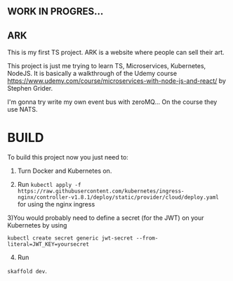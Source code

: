 ## WORK IN PROGRES...

## ARK

This is my first TS project. ARK is a website where people can sell their art. 

This project is just me trying to learn TS, Microservices, Kubernetes, NodeJS. It is basically a walkthrough of the Udemy course https://www.udemy.com/course/microservices-with-node-js-and-react/ by Stephen Grider.

I'm gonna try write my own event bus with zeroMQ... On the course they use NATS.

# BUILD

To build this project now you just need to:

1) Turn Docker and Kubernetes on.

2) Run `kubectl apply -f https://raw.githubusercontent.com/kubernetes/ingress-nginx/controller-v1.8.1/deploy/static/provider/cloud/deploy.yaml` for using the nginx ingress

3)You would probably need to define a secret (for the JWT) on your Kubernetes by using 

`kubectl create secret generic jwt-secret --from-literal=JWT_KEY=yoursecret`

4) Run

`skaffold dev`.
